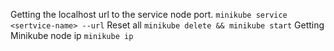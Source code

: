 Getting the localhost url to the service node port.
`minikube service <sertvice-name> --url`
Reset all
`minikube delete && minikube start`
Getting Minikube node ip
`minikube ip`
